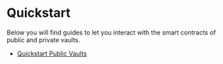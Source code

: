 # Quickstart

Below you will find guides to let you interact with the smart contracts of public and private vaults.

- [Quickstart Public Vaults](./quickstartPublic.md)
